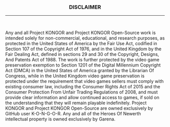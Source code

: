 <h3>
    <p align="center">DISCLAIMER</p>
</h3>

<hr/>

<br/>

Any and all Project KONGOR and Project KONGOR Open-Source work is intended solely for non-commercial, educational, and research purposes, as protected in the United States of America by the Fair Use Act, codified in Section 107 of the Copyright Act of 1976, and in the United Kingdom by the Fair Dealing Act, defined in sections 29 and 30 of the Copyright, Designs, And Patents Act of 1988. The work is further protected by the video game preservation exemption to Section 1201 of the Digital Millennium Copyright Act (DMCA) in the United States of America granted by the Librarian Of Congress, while in the United Kingdom video game preservation is protected under the requirement that video games sellers must comply with existing consumer law, including the Consumer Rights Act of 2015 and the Consumer Protection From Unfair Trading Regulations of 2008, and must provide clear information and allow continued access to games, if sold on the understanding that they will remain playable indefinitely. Project KONGOR and Project KONGOR Open-Source are owned exclusively by GitHub user K-O-N-G-O-R. Any and all of the Heroes Of Newerth intellectual property is owned exclusively by Garena.
